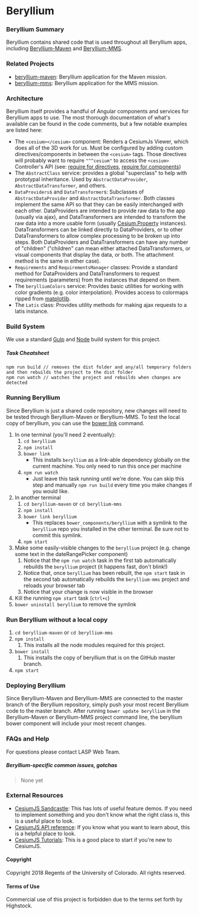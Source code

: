 # Beryllium

### Beryllium Summary

Beryllium contains shared code that is used throughout all Beryllium apps, including
[Beryllium-Maven](https://github.com/lasp/beryllium-maven.git)
and [Beryllium-MMS](https://github.com/lasp/beryllium-mms.git).

### Related Projects

* [beryllium-maven](https://github.com/lasp/beryllium-maven.git):
    Beryllium application for the Maven mission.
* [beryllium-mms](https://github.com/lasp/beryllium-mms.git):
    Beryllium application for the MMS mission.

### Architecture

Beryllium itself provides a handful of Angular components and services for Beryllium apps
to use. The most thorough documentation of what's available can be found in the code comments,
but a few notable examples are listed here:

* The `<cesium></cesium>` component: Renders a CesiumJs Viewer, which does all of the 3D
    work for us. Must be configured by adding custom directives/components in between the
    `<cesium>` tags. Those directives will probably want to require `"^^cesium"` to access
    the `<cesium>` Controller's API (see:
    [require for directives](https://docs.angularjs.org/guide/directive#creating-directives-that-communicate),
    [require for components](https://docs.angularjs.org/guide/component#intercomponent-communication))
* The `AbstractClass` service: provides a global "superclass" to help with prototypal
    inheritance. Used by `AbstractDataProvider`, `AbstractDataTransformer`, and others.
* `DataProviders`s and `DataTransformer`s: Subclasses of `AbstractDataProvider` and
    `AbstractDataTransformer`. Both classes implement the same API so that they can be
    easily interchanged with each other. DataProviders are intended to provide raw data
    to the app (usually via ajax), and DataTransformers are intended to transform the
    raw data into a more usable form (usually
    [Cesium.Property](https://cesiumjs.org/Cesium/Build/Documentation/Property.html)
    instances). DataTransformers can be linked directly to
    DataProviders, or to other DataTransformers to allow complex processing to be broken up
    into steps. Both DataProviders and DataTransformers can have any number of "children"
    ("children" can mean either attached DataTransformers, or visual components that
    display the data, or both. The attachment method is the same in either case).
* `Requirements` and `RequirementsManager` classes: Provide a standard method for
    DataProviders and DataTransformers to request requirements (parameters) from the
    instances that depend on them.
* The `berylliumColors` service: Provides basic utilities for working with color gradients
    (e.g. color interpolation). Provides access to colormaps ripped from
    [matplotlib](http://matplotlib.org/examples/color/colormaps_reference.html).
* The `Latis` class: Provides utility methods for making ajax requests to a latis instance.

### Build System

We use a standard [Gulp](https://gulpjs.com/) and [Node](https://nodejs.org/en/) build system for this project.

##### Task Cheatsheet

```
npm run build // removes the dist folder and any/all temporary folders and then rebuilds the project to the dist folder
npm run watch // watches the project and rebuilds when changes are detected
```

### Running Beryllium

Since Beryllium is just a shared code repository, new changes will need to be tested through
Beryllium-Maven or Beryllium-MMS. To test the local copy of beryllium, you can use the
[bower link](https://bower.io/docs/api/#link) command.

1. In one terminal (you'll need 2 eventually):
    1. `cd beryllium`
    1. `npm install`
    1. `bower link`
        * This installs `beryllium` as a link-able dependency globally on the current machine. You only need to run this once per machine
    1. `npm run watch`
        * Just leave this task running until we're done. You can skip this step and manually `npm run build` every time you make changes if you would like.
1. In another terminal
    1. `cd beryllium-maven` or `cd beryllium-mms`
    1. `npm install`
    1. `bower link beryllium`
        * This replaces `bower_components/beryllium` with a symlink to the `beryllium` repo you installed in the other terminal. Be sure not to commit this symlink.
    1. `npm start`
1. Make some easily-visible changes to the `beryllium` project (e.g. change some text in the dateRangePicker component)
    1. Notice that the `npm run watch` task in the first tab automatically rebuilds the `beryllium` project (it happens fast, don't blink!)
    1. Notice that, once `beryllium` has been rebuilt, the `npm start` task in the second tab automatically rebuilds the `beryllium-mms` project and reloads your browser tab
    1. Notice that your change is now visible in the browser
1. Kill the running `npm start` task (`ctrl+c`)
1. `bower uninstall beryllium` to remove the symlink

### Run Beryllium without a local copy
1. `cd beryllium-maven` or `cd beryllium-mms`
1. `npm install`
    1. This installs all the node modules required for this project.
1. `bower install`
    1. This installs the copy of beryllium that is on the GitHub master branch.
1. `npm start`

### Deploying Beryllium

Since Beryllium-Maven and Beryllium-MMS are connected to the master branch of the Beryllium repository,
simply push your most recent Beryllium code to the master branch. After running `bower update beryllium` in the Beryllium-Maven
or Beryllium-MMS project command line, the beryllium bower component will include your most recent changes.

### FAQs and Help

For questions please contact LASP Web Team.

##### Beryllium-specific common issues, gotchas

> None yet

### External Resources

* [CesiumJS Sandcastle](http://cesiumjs.org/Cesium/Apps/Sandcastle/index.html?src=Hello%20World.html&label=Showcases):
	This has lots of useful feature demos. If you need to implement something and you don't know
	what the right class is, this is a useful place to look.
* [CesiumJS API reference](http://cesiumjs.org/refdoc.html): If you know what you want to learn
	about, this is a helpful place to look.
* [CesiumJS Tutorials](http://cesiumjs.org/tutorials.html): This is a good place to start if you're
	new to CesiumJS.

#### Copyright
Copyright 2018 Regents of the University of Colorado. All rights reserved.

#### Terms of Use
Commercial use of this project is forbidden due to the terms set forth by Highstock.
